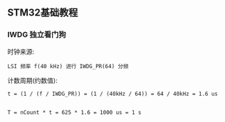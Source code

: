 ## STM32基础教程

### IWDG 独立看门狗


时钟来源:

	LSI 频率 f(40 kHz) 进行 IWDG_PR(64) 分频


计数周期(约数值):

	t = (1 / (f / IWDG_PR)) = (1 / (40kHz / 64)) = 64 / 40kHz = 1.6 us
	

	T = nCount * t = 625 * 1.6 = 1000 us = 1 s

